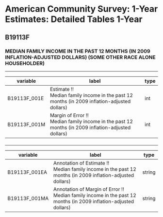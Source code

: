 # American Community Survey: 1-Year Estimates: Detailed Tables 1-Year

## B19113F

### MEDIAN FAMILY INCOME IN THE PAST 12 MONTHS (IN 2009 INFLATION-ADJUSTED DOLLARS) (SOME OTHER RACE ALONE HOUSEHOLDER)

___

| variable | label | type |
| ----- | ----- | ----- |
| B19113F_001E | Estimate !!<br>Median family income in the past 12 months (in 2009 inflation-adjusted dollars) | int |
| B19113F_001M | Margin of Error !!<br>Median family income in the past 12 months (in 2009 inflation-adjusted dollars) | int |
### 

___

| variable | label | type |
| ----- | ----- | ----- |
| B19113F_001EA | Annotation of Estimate !!<br>Median family income in the past 12 months (in 2009 inflation-adjusted dollars) | string |
| B19113F_001MA | Annotation of Margin of Error !!<br>Median family income in the past 12 months (in 2009 inflation-adjusted dollars) | string |

